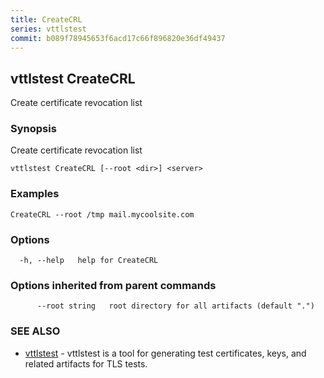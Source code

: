 ```yaml
---
title: CreateCRL
series: vttlstest
commit: b089f78945653f6acd17c66f896820e36df49437
---
```

## vttlstest CreateCRL

Create certificate revocation list

### Synopsis

Create certificate revocation list

```
vttlstest CreateCRL [--root <dir>] <server>
```

### Examples

```
CreateCRL --root /tmp mail.mycoolsite.com
```

### Options

```
  -h, --help   help for CreateCRL
```

### Options inherited from parent commands

```
      --root string   root directory for all artifacts (default ".")
```

### SEE ALSO

* [vttlstest](../)	 - vttlstest is a tool for generating test certificates, keys, and related artifacts for TLS tests.

